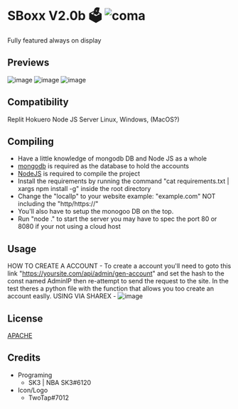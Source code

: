 # SBoxx V2.0b 🗳 ![coma](https://user-images.githubusercontent.com/66770178/130568540-89a03d3f-6ccb-4ceb-9ba9-c898bca69d02.png)
Fully featured always on display

## Previews
![image](https://user-images.githubusercontent.com/66770178/210039587-db6e477d-e4e1-466d-b7b5-b4891432ad82.png)
![image](https://user-images.githubusercontent.com/66770178/210039616-a780b5de-789e-45ef-bdb5-6c5ef343c72c.png)
![image](https://user-images.githubusercontent.com/66770178/210039669-04aa9b00-9992-4e37-b300-18666b790ee5.png)

## Compatibility
Replit
Hokuero
Node JS Server
Linux, Windows, (MacOS?)

## Compiling
  - Have a little knowledge of mongodb DB and Node JS as a whole
  - [mongodb](https://www.mongodb.com/) is required as the database to hold the accounts
  - [NodeJS](https://nodejs.org/en/) is required to compile the project
  - Install the requirements by running the command "cat requirements.txt | xargs npm install -g" inside the root directory
  - Change the "localIp" to your website example: "example.com" NOT including the "http/https://"
  - You'll also have to setup the monogoo DB on the top.
  - Run "node ." to start the server you may have to spec the port 80 or 8080 if your not using a cloud host

## Usage
HOW TO CREATE A ACCOUNT - To create a account you'll need to goto this link "https://yoursite.com/api/admin/gen-account" and set the hash to the const named AdminIP then re-attempt to send the request to the site. In the test theres a python file with the function that allows you too create an account easlly.
USING VIA SHAREX - ![image](https://user-images.githubusercontent.com/66770178/210040024-5d68ad7c-65e3-43e3-a24a-aef4d1e7fb3b.png)

## License
[APACHE](https://raw.githubusercontent.com/SK3-4121/SBoxx-2.0/main/LICENSE)

## Credits
  - Programing
    - SK3 | NBA SK3#6120
  - Icon/Logo
    - TwoTap#7012
